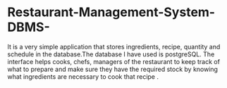 # Restaurant-Management-System-DBMS-
It is a very simple application that stores ingredients, recipe, quantity and schedule in the database.The database I have used is postgreSQL. The interface helps cooks, chefs, managers of the restaurant to keep track of what to prepare and make sure they have the required stock by knowing what ingredients are necessary to cook that recipe .
